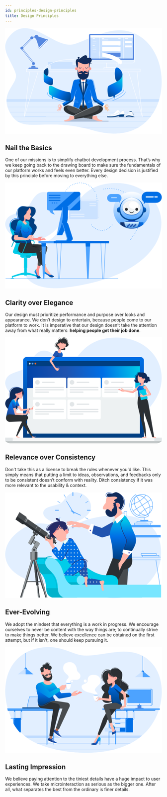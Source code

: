 ```yaml
---
id: principles-design-principles
title: Design Principles
---
```


<md-row breakAt="md">
<md-col gatsbyImageWrap>

![banner](../assets/images/principles-1.png)

</md-col>
<md-col>

## Nail the Basics

One of our missions is to simplify chatbot development process. That’s why we keep going back to the drawing board to make sure the fundamentals of our platform works and feels even better. Every design decision is justified by this principle before moving to everything else.

</md-col>
</md-row>

<md-row breakAt="md">
<md-col>

![banner](../assets/images/principles-2.png)

</md-col>
<md-col>

## Clarity over Elegance

Our design must prioritize performance and purpose over looks and appearance. We don’t design to entertain, because people come to our platform to work. It is imperative that our design doesn’t take the attention away from what really matters: **helping people get their job done**.

</md-col>
</md-row>

<md-row breakAt="md">
<md-col>

![banner](../assets/images/principles-3.png)

</md-col>
<md-col>

## Relevance over Consistency

Don't take this as a license to break the rules whenever you'd like. This simply means that putting a limit to ideas, observations, and feedbacks only to be consistent doesn’t conform with reality. Ditch consistency if it was more relevant to the usability & context.

</md-col>
</md-row>

<md-row breakAt="md">
<md-col>

![banner](../assets/images/principles-4.png)

</md-col>
<md-col>

## Ever-Evolving

We adopt the mindset that everything is a work in progress. We encourage ourselves to never be content with the way things are; to continually strive to make things better. We believe excellence can be obtained on the first attempt, but if it isn't, one should keep pursuing it.

</md-col>
</md-row>

<md-row breakAt="md">
<md-col>

![banner](../assets/images/principles-5.png)

</md-col>
<md-col>

## Lasting Impression

We believe paying attention to the tiniest details have a huge impact to user experiences. We take microinteraction as serious as the bigger one. After all, what separates the best from the ordinary is finer details.

</md-col>
</md-row>
